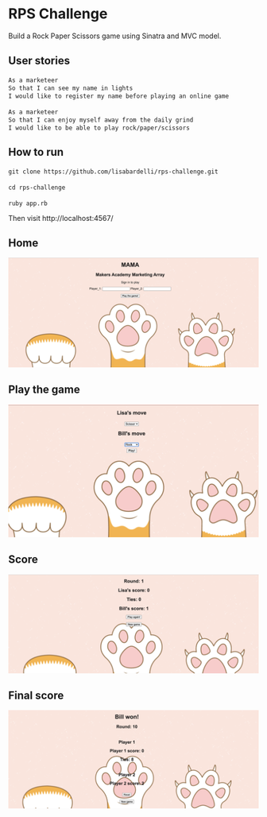 # RPS Challenge


Build a Rock Paper Scissors game using Sinatra and MVC model.

## User stories

```
As a marketeer
So that I can see my name in lights
I would like to register my name before playing an online game

As a marketeer
So that I can enjoy myself away from the daily grind
I would like to be able to play rock/paper/scissors
```


## How to run

```
git clone https://github.com/lisabardelli/rps-challenge.git

cd rps-challenge

ruby app.rb
```
Then visit http://localhost:4567/


## **Home**
![Home](home.png)

## **Play the game**
![Play the game](moves.png)

## **Score**
![Score](player.png)

## **Final score**
![Final score](score.png)
